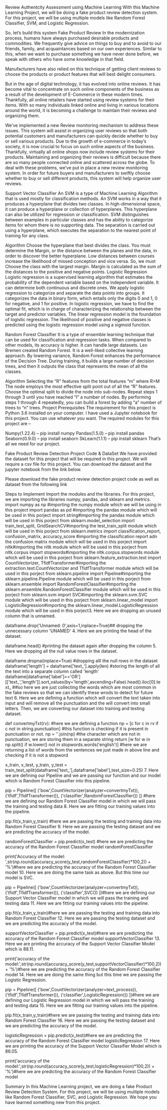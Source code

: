 Review Authentcity Assessment using Machine Learning
With this Machine Learning Project, we will be doing a fake product review detection system. For this project, we will be using multiple models like Random Forest Classifier, SVM, and Logistic Regression.

So, let’s build this system
Fake Product Review
In the modernization process, humans have always purchased desirable products and commodities. We frequently give advice on things to buy and to avoid to our friends, family, and acquaintances based on our own experiences. Similar to this, when we want to purchase something we have never done before, we speak with others who have some knowledge in that field.

Manufacturers have also relied on this technique of getting client reviews to choose the products or product features that will best delight consumers.

But in the age of digital technology, it has evolved into online reviews. It has become vital to concentrate on such online components of the business as a result of the development of E-Commerce in these modern times. Thankfully, all online retailers have started using review systems for their items. With so many individuals linked online and living in various locations around the world, it is becoming a challenge to maintain their reviews and organizing them.

We’ve implemented a new Review monitoring mechanism to address these issues. This system will assist in organizing user reviews so that both potential customers and manufacturers can quickly decide whether to buy or sell various products. Due to the growth of e-commerce in today’s society, it is now crucial to focus on such online aspects of the business. Thankfully, virtually all online shops now include review systems for their products. Maintaining and organizing their reviews is difficult because there are so many people connected online and scattered across the globe. To deal with these problems, we’ve put in place a new review monitoring system. In order for future buyers and manufacturers to swiftly choose whether to buy or sell different products, this system will help organize user reviews.

Support Vector Classifier
An SVM is a type of Machine Learning Algorithm that is used mostly for classification methods. An SVM works in a way that it produces a hyperplane that divides two classes. In high-dimensional space, it can produce a hyperplane or collection of hyperplanes. This hyperplane can also be utilized for regression or classification. SVM distinguishes between examples in particular classes and has the ability to categorize items for whom there is no supporting data. The separation is carried out using a hyperplane, which executes the separation to the nearest point of training for any class.

Algorithm
Choose the hyperplane that best divides the class.
You must determine the Margin, or the distance between the planes and the data, in order to discover the better hyperplane.
Low distances between courses increase the likelihood of missed conception and vice versa. So, we must
Choose the class with the largest margin. Margin is calculated as the sum of the distances to the positive and negative points.
Logistic Regression
Logistic regression is a supervised learning algorithm that estimates the probability of the dependent variable based on the independent variable. It can determine both continuous and discrete ones. We apply logistic regression to categorize and separate the data points into groups. It categorizes the data in binary form, which entails only the digits 0 and 1, 0 for negative, and 1 for positive. In logistic regression, we have to find the optimal fit, which is in charge of characterizing the relationship between the target and predictor variables. The linear regression model is the foundation of logistic regression. The likelihood of positive and negative classes is predicted using the logistic regression model using a sigmoid function.

Random Forest Classifier
It is a type of ensemble learning technique that can be used for classification and regression tasks. When compared to other models, its accuracy is higher. It can handle large datasets. Leo Bremen created Random Forest. It is a well-liked collective learning approach. By lowering variance, Random Forest enhances the performance of the Decision Tree. During training, it builds a large number of decision trees, and then it outputs the class that represents the mean of all the classes.

Algorithm
Selecting the “R” features from the total features “m” where R>M
The node employs the most effective split point out of all the “R” features.
Choose the optimal split to divide the node into sub-nodes.
Repeat steps 1 through 3 until you have reached “I” a number of nodes.
By performing steps 1 through 4 repeatedly, you can build a forest by adding “a” number of trees to “n” trees.
Project Prerequisites
The requirement for this project is Python 3.6 installed on your computer. I have used a Jupyter notebook for this project. You can use whatever you want.
The required modules for this project are –

Numpy(1.22.4) – pip install numpy
Pandas(1.5.0) – pip install pandas
Seaborn(0.9.0) – pip install seaborn
SkLearn(1.1.1) – pip install sklearn
That’s all we need for our project.

Fake Product Review Detection Project Code & DataSet
We have provided the dataset for this project that will be required in this project. We will require a csv file for this project. You can download the dataset and the jupyter notebook from the link below.

Please download the fake product review detection project code as well as dataset from the following link

Steps to Implement
Import the modules and the libraries. For this project, we are importing the libraries numpy, pandas, and sklearn and metrics.
import numpy as np #importing the numpy module which we will be using in this project
import pandas as pd #importing the pandas module which will be used in this porject
import string#importing the pandas module which will be used in this porject
from sklearn.model_selection import train_test_split, GridSearchCV#importing the test_train_split module which will be used in this porject
from sklearn.metrics import classification_report, confusion_matrix, accuracy_score #importing the classification report adn the confusion matrix module which will be used in this porject
import nltk#importing the nltk module which will be used in this porject
from nltk.corpus import stopwords#importing the nltk.corpus.stopwords module which will be used in this porject
from sklearn.feature_extraction.text import CountVectorizer, TfidfTransformer#importing the extraction.text.CountVectorizer and TfidfTransformer module which will be used in this porject
from sklearn.pipeline import Pipeline#importing the sklearn.pipeline.Pipeline module which will be used in this porject
from sklearn.ensemble import RandomForestClassifier#importing the sklearn.ensemble.RandomForestClassifier module which will be used in this porject
from sklearn.svm import SVC#importing the sklearn.svm.SVC module which will be used in this porject
from sklearn.linear_model import LogisticRegression#importing the sklearn.linear_model.LogisticRegression module which will be used in this porject3. Here we are dropping an unused column that is unnamed.

dataframe.drop('Unnamed: 0',axis=1,inplace=True)## dropping the unnecessary column 'UNAMED'
4. Here we are printing the head of the dataset.

dataframe.head() #printing the dataset again after dropping the column
5. Here we dropping all the null value rows in the dataset.

dataframe.dropna(inplace=True) #dropping alll the null rows in the dataset
dataframe['length'] = dataframe['text_'].apply(len) #storing the length of all the text into a separate column called 'length'
dataframe[dataframe['label']=='OR'][['text_','length']].sort_values(by='length',ascending=False).head().iloc[0].text_ ##so here we are just collecting the words which are most common in the fake reviews so that we can identify these wrods to detect for future text
6. Here we are defining a function which will convert the text taken into input and will remove all the punctuation and the will convert into small letters. Then, we are converting our dataset into training and testing dataset.

def convertmyTxt(rv): #here we are defining a function
    np = [c for c in rv if c not in string.punctuation] #this function is checking if it is present in punctuation or not.
    np = ''.join(np) #the character which are not in punctuation, we are storing them in a separate string
    return [w for w in np.split() if w.lower() not in stopwords.words('english')] #here we are returning a list of words from the sentences we just made in above line and checking if it is not a stopword
 
x_train, x_test, y_train, y_test = train_test_split(dataframe['text_'],dataframe['label'],test_size=0.25)
7. Here we are defining our Pipeline and we are passing our function and our model which is Random Forest Classifier into this pipeline.

pip = Pipeline([
    ('bow',CountVectorizer(analyzer=convertmyTxt)),
    ('tfidf',TfidfTransformer()),
    ('classifier',RandomForestClassifier())
]) #here we are defining our Random Forest Classifier model in which we will pass the training and testing data
8. Here we are fitting our training values into the pipeline.

pip.fit(x_train,y_train) #here we are passing the testing and training data into Random Forest Classifier
9. Here we are passing the testing dataset and we are predicting the accuracy of the model.

randomForestClassifier = pip.predict(x_test) #here we are predicting the accuracy of the Random Forest Classifier model
randomForestClassifier
 
print('Accuracy of the model: ',str(np.round(accuracy_score(y_test,randomForestClassifier)*100,2)) + '%')#here we are predicting the accuracy of the Random Forest Classifier model
10. Here we are doing the same task as above. But this time our model is SVC.

pip = Pipeline([
    ('bow',CountVectorizer(analyzer=convertmyTxt)),
    ('tfidf',TfidfTransformer()),
    ('classifier',SVC())
])#here we are defining our Support Vector Classifier model in which we will pass the training and testing data
11. Here we are fitting our training values into the pipeline.

pip.fit(x_train,y_train)#here we are passing the testing and training data into Random Forest Classifier
12. Here we are passing the testing dataset and we are predicting the accuracy of the model.

supportVectorClassifier = pip.predict(x_test)#here we are predicting the accuracy of the Random Forest Classifier model
supportVectorClassifier
13. Here we are printing the accuracy of the Support Vector Classifier Model which is 88.11.

print('accuracy of the model:',str(np.round(accuracy_score(y_test,supportVectorClassifier)*100,2)) + '%')#here we are predicting the accuracy of the Random Forest Classifier model
14. Here we are doing the same thing but this time we are passing the Logistic Regression.

pip = Pipeline([
    ('bow',CountVectorizer(analyzer=text_process)),
    ('tfidf',TfidfTransformer()),
    ('classifier',LogisticRegression())
])#here we are defining our Logistic Regression model in which we will pass the training and testing data
15. Here we are fitting our training values into the pipeline.

pip.fit(x_train,y_train)#here we are passing the testing and training data into Random Forest Classifier
16. Here we are passing the testing dataset and we are predicting the accuracy of the model.

logisticRegression = pip.predict(x_test)#here we are predicting the accuracy of the Random Forest Classifier model
logisticRegression
17. Here we are printing the accuracy of the Support Vector Classifier Model which is 86.05.

print('accuracy of the model:',str(np.round(accuracy_score(y_test,logisticRegression)*100,2)) + '%')#here we are predicting the accuracy of the Random Forest Classifier model

Summary
In this Machine Learning project, we are doing a fake Product Review Detection System. For this project, we will be using multiple models like Random Forest Classifier, SVC, and Logistic Regression. We hope you have learned something new from this project.
